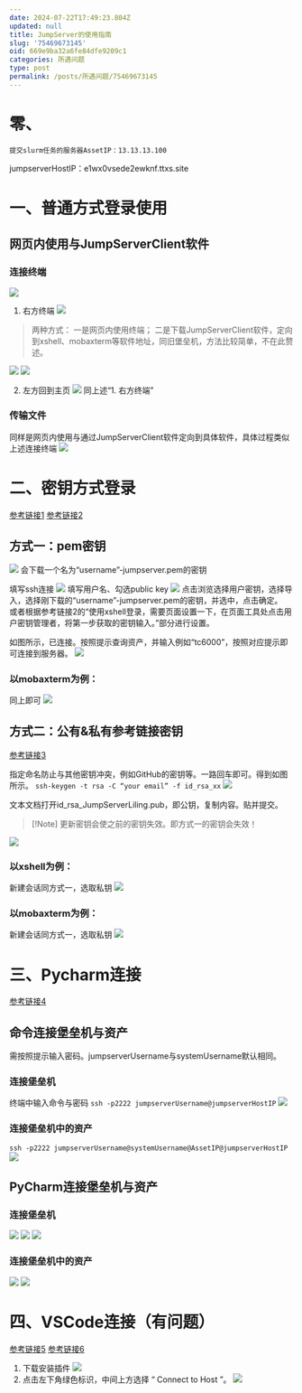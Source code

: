 ```yaml
---
date: 2024-07-22T17:49:23.804Z
updated: null
title: JumpServer的使用指南
slug: '75469673145'
oid: 669e9ba32a6fe84dfe9209c1
categories: 所遇问题
type: post
permalink: /posts/所遇问题/75469673145
---
```



# 零、

	提交slurm任务的服务器AssetIP：13.13.13.100
jumpserverHostIP：e1wx0vsede2ewknf.ttxs.site

# 一、普通方式登录使用

## 网页内使用与JumpServerClient软件

### 连接终端
![](https://qiniu.kanes.top/blog/JumpServer的使用指南_image_1.png)

1. 右方终端
![](https://qiniu.kanes.top/blog/JumpServer的使用指南_image_2.png)

> 两种方式：
> 一是网页内使用终端；
> 二是下载JumpServerClient软件，定向到xshell、mobaxterm等软件地址，同旧堡垒机，方法比较简单，不在此赘述。


![](https://qiniu.kanes.top/blog/JumpServer的使用指南_image_3.png)
![](https://qiniu.kanes.top/blog/JumpServer的使用指南_image_4.png)

2. 左方回到主页
![](https://qiniu.kanes.top/blog/JumpServer的使用指南_image_5.png)
同上述“1. 右方终端”

### 传输文件
同样是网页内使用与通过JumpServerClient软件定向到具体软件，具体过程类似上述连接终端
![](https://qiniu.kanes.top/blog/JumpServer的使用指南_image_6.png)

# 二、密钥方式登录
[参考链接1](https://kb.fit2cloud.com/?p=098989ab-b70d-49c2-bf03-04574312ae78)
[参考链接2](https://blog.csdn.net/JiangLaoBi/article/details/130675075)

## 方式一：pem密钥
![](https://qiniu.kanes.top/blog/JumpServer的使用指南_image_7.png)
会下载一个名为“username”-jumpserver.pem的密钥

填写ssh连接
![](https://qiniu.kanes.top/blog/JumpServer的使用指南_image_8.png)
填写用户名、勾选public key
![](https://qiniu.kanes.top/blog/JumpServer的使用指南_image_9.png)
点击浏览选择用户密钥，选择导入，选择刚下载的“username”-jumpserver.pem的密钥，并选中，点击确定。  
或者根据参考链接2的“使用xshell登录，需要页面设置一下，在页面工具处点击用户密钥管理者，将第一步获取的密钥输入。”部分进行设置。

如图所示，已连接。按照提示查询资产，并输入例如“tc6000”，按照对应提示即可连接到服务器。
![](https://qiniu.kanes.top/blog/JumpServer的使用指南_image_10.png)

### 以mobaxterm为例：

同上即可
![](https://qiniu.kanes.top/blog/JumpServer的使用指南_image_11.png)

## 方式二：公有&私有参考链接密钥

[参考链接3](https://blog.csdn.net/RedaTao/article/details/119523363)

指定命名防止与其他密钥冲突，例如GitHub的密钥等。一路回车即可。得到如图所示。
`
ssh-keygen -t rsa -C “your email” -f id_rsa_xx
`
![](https://qiniu.kanes.top/blog/JumpServer的使用指南_image_12.png)

文本文档打开id_rsa_JumpServerLiling.pub，即公钥，复制内容。贴并提交。

> [!Note] 更新密钥会使之前的密钥失效。即方式一的密钥会失效！

![](https://qiniu.kanes.top/blog/JumpServer的使用指南_image_13.png)

### 以xshell为例：

新建会话同方式一，选取私钥
![](https://qiniu.kanes.top/blog/JumpServer的使用指南_image_14.png)

### 以mobaxterm为例：
新建会话同方式一，选取私钥
![](https://qiniu.kanes.top/blog/JumpServer的使用指南_image_15.png)

# 三、Pycharm连接
[参考链接4](https://kb.fit2cloud.com/?p=d85d8229-151a-42f4-b746-b0e65ab097fa)

## 命令连接堡垒机与资产

需按照提示输入密码。jumpserverUsername与systemUsername默认相同。

### 连接堡垒机

终端中输入命令与密码
`ssh -p2222 jumpserverUsername@jumpserverHostIP`
![](https://qiniu.kanes.top/blog/JumpServer的使用指南_image_16.png)

### 连接堡垒机中的资产

`ssh -p2222 jumpserverUsername@systemUsername@AssetIP@jumpserverHostIP`
![](https://qiniu.kanes.top/blog/JumpServer的使用指南_image_17.png)


## PyCharm连接堡垒机与资产

### 连接堡垒机
![](https://qiniu.kanes.top/blog/JumpServer的使用指南_image_18.png)
![](https://qiniu.kanes.top/blog/JumpServer的使用指南_image_19.png)
![](https://qiniu.kanes.top/blog/JumpServer的使用指南_image_20.png)

### 连接堡垒机中的资产
![](https://qiniu.kanes.top/blog/JumpServer的使用指南_image_21.png)
![](https://qiniu.kanes.top/blog/JumpServer的使用指南_image_22.png)


# 四、VSCode连接（有问题）
[参考链接5](https://kb.fit2cloud.com/?p=48)
[参考链接6](https://zhuanlan.zhihu.com/p/601987450)

1. 下载安装插件
![](https://qiniu.kanes.top/blog/JumpServer的使用指南_image_23.png)
2. 点击左下角绿色标识，中间上方选择 “ Connect to Host ”。
![](https://qiniu.kanes.top/blog/JumpServer的使用指南_image_24.png)